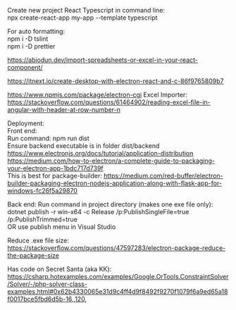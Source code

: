 Create new project React Typescript in command line:  
npx create-react-app my-app --template typescript

For auto formatting:  
npm i -D tslint  
npm i -D prettier

https://abiodun.dev/import-spreadsheets-or-excel-in-your-react-component/ 

https://itnext.io/create-desktop-with-electron-react-and-c-86f9765809b7

https://www.npmjs.com/package/electron-cgi
Excel Importer:   
https://stackoverflow.com/questions/61464902/reading-excel-file-in-angular-with-header-at-row-number-n


Deployment:   
Front end:  
Run command: npm run dist   
Ensure backend executable is in folder dist/backend
https://www.electronjs.org/docs/tutorial/application-distribution
https://medium.com/how-to-electron/a-complete-guide-to-packaging-your-electron-app-1bdc717d739f   
This is best for package-builder: https://medium.com/red-buffer/electron-builder-packaging-electron-nodejs-application-along-with-flask-app-for-windows-fc26f5a29870


Back end:
Run command in project directory (makes one exe file only):   
dotnet publish -r win-x64 -c Release /p:PublishSingleFile=true /p:PublishTrimmed=true   
OR use publish menu in Visual Studio



Reduce .exe file size:
https://stackoverflow.com/questions/47597283/electron-package-reduce-the-package-size


Has code on Secret Santa (aka KK):   
https://csharp.hotexamples.com/examples/Google.OrTools.ConstraintSolver/Solver/-/php-solver-class-examples.html#0x62b4330065e31d9c4ff4d9f8492f9270f1079f6a9ed65a18f0017bce5fbd6d5b-16,,120,
